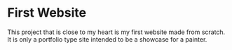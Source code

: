 # First Website

This project that is close to my heart is my first website made from scratch. It is only a portfolio type site intended to be a showcase for a painter.
